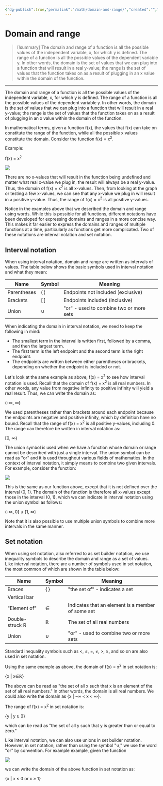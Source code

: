 ```yaml
---
{"dg-publish":true,"permalink":"/math/domain-and-range/","created":"","updated":""}
---
```



# Domain and range

> [!summary] 
> The domain and range of a function is all the possible values of the independent variable, x, for which y is defined. The range of a function is all the possible values of the dependent variable y. In other words, the domain is the set of values that we can plug into a function that will result in a real y-value; the range is the set of values that the function takes on as a result of plugging in an x value within the domain of the function.
> 



---
The domain and range of a function is all the possible values of the independent variable, x, for which y is defined. The range of a function is all the possible values of the dependent variable y. In other words, the domain is the set of values that we can plug into a function that will result in a real y-value; the range is the set of values that the function takes on as a result of plugging in an x value within the domain of the function.

In mathematical terms, given a function f(x), the values that f(x) can take on constitute the range of the function, while all the possible x values constitute the domain. Consider the function f(x) = x<sup>2</sup>.

Example:

f(x) = x<sup>2</sup>

![](https://www.math.net/img/a/algebra/functions/domain-and-range/graph.png)

There are no x-values that will result in the function being undefined and matter what real x-value we plug in, the result will always be a real y-value. Thus, the domain of f(x) = x<sup>2</sup> is all x-values. Then, from looking at the graph or testing a few x-values, we can see that any x-value we plug in will result in a positive y-value. Thus, the range of f(x) = x<sup>2</sup> is all positive y-values.

Notice in the examples above that we described the domain and range using words. While this is possible for all functions, different notations have been developed for expressing domains and ranges in a more concise way. This makes it far easier to express the domains and ranges of multiple functions at a time, particularly as functions get more complicated. Two of these notations are interval notation and set notation.

## Interval notation

When using interval notation, domain and range are written as intervals of values. The table below shows the basic symbols used in interval notation and what they mean:

  

| Name | Symbol | Meaning |
| --- | --- | --- |
| Parentheses | ( ) | Endpoints not included (exclusive) |
| Brackets | \[ \] | Endpoints included (inclusive) |
| Union | ∪ | "or" - used to combine two or more sets |

When indicating the domain in interval notation, we need to keep the following in mind:

-   The smallest term in the interval is written first, followed by a comma, and then the largest term.
-   The first term is the left endpoint and the second term is the right endpoint.
-   The endpoints are written between either parentheses or brackets, depending on whether the endpoint is included or not.

Let's look at the same example as above, f(x) = x<sup>2</sup> to see how interval notation is used. Recall that the domain of f(x) = x<sup>2</sup> is all real numbers. In other words, any value from negative infinity to positive infinity will yield a real result. Thus, we can write the domain as:

(-∞, ∞)

We used parentheses rather than brackets around each endpoint because the endpoints are negative and positive infinity, which by definition have no bound. Recall that the range of f(x) = x<sup>2</sup> is all positive y-values, including 0. The range can therefore be written in interval notation as:

\[0, ∞)

The union symbol is used when we have a function whose domain or range cannot be described with just a single interval. The union symbol can be read as "or" and it is used throughout various fields of mathematics. In the context of interval notation, it simply means to combine two given intervals. For example, consider the function:

![](https://www.math.net/mj/Zih4KT0gXGJlZ2lue2Nhc2VzfSB7eF4yfSwgJiB7eCBcbGUgMH0gXFwge3heMn0sICYge3ggXGdlIDF9IFxlbmR7Y2FzZXN9_100.svg)

This is the same as our function above, except that it is not defined over the interval (0, 1). The domain of the function is therefore all x-values except those in the interval (0, 1), which we can indicate in interval notation using the union symbol as follows:

(-∞, 0\] ∪ \[1, ∞)

Note that it is also possible to use multiple union symbols to combine more intervals in the same manner.

## Set notation

When using set notation, also referred to as set builder notation, we use inequality symbols to describe the domain and range as a set of values. Like interval notation, there are a number of symbols used in set notation, the most common of which are shown in the table below:

  

| Name | Symbol | Meaning |
| --- | --- | --- |
| Braces | { } | "the set of" - indicates a set |
| Vertical bar | | | "such that" - symbol is followed by a constraint |
| "Element of" | ∈ | Indicates that an element is a member of some set |
| Double-struck R | ℝ | The set of all real numbers |
| Union | ∪ | "or" - used to combine two or more sets |

Standard inequality symbols such as <, ≤, =, ≠, >, ≥, and so on are also used in set notation.

Using the same example as above, the domain of f(x) = x<sup>2</sup> in set notation is:

{x | x∈ℝ}

The above can be read as "the set of all x such that x is an element of the set of all real numbers." In other words, the domain is all real numbers. We could also write the domain as {x | -∞ < x < ∞}.

The range of f(x) = x<sup>2</sup> in set notation is:

{y | y ≥ 0}

which can be read as "the set of all y such that y is greater than or equal to zero."

Like interval notation, we can also use unions in set builder notation. However, in set notation, rather than using the symbol "∪," we use the word "or" by convention. For example example, given the function

![](https://www.math.net/mj/Zih4KT0gXGJlZ2lue2Nhc2VzfSB7eF4yfSwgJiB7eCBcbGUgMH0gXFwge3heMn0sICYge3ggXGdlIDF9IFxlbmR7Y2FzZXN9_100.svg)

we can write the domain of the above function in set notation as:

{x | x ≤ 0 or x ≥ 1}
